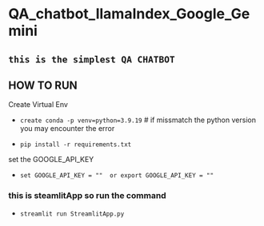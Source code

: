 # QA_chatbot_llamaIndex_Google_Gemini

## `this is the simplest QA CHATBOT`

## HOW TO RUN
Create Virtual Env
- `create conda -p venv=python=3.9.19`   # if missmatch the python version you may encounter the error 

- `pip install -r requirements.txt`

set the GOOGLE_API_KEY

- `set GOOGLE_API_KEY = ""  or export GOOGLE_API_KEY = ""`

### this is steamlitApp so run the command
- `streamlit run StreamlitApp.py`
